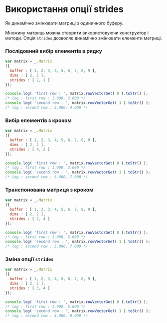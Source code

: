 # Використання опції strides

Як динамічно змінювати матриці з одиничного буферу.

Множину матриць можна створити використовуючи конструктор і методи. Опція `strides` дозволяє динамічно змінювати елементи матриці.

### Послідовний вибір елементів в рядку

```js
var matrix = _.Matrix
({
  buffer : [ 1, 2, 3, 4, 5, 6, 7, 8, 9 ],
  dims : [ 2, 2 ],
  strides : [ 2, 1 ]
});

console.log( 'first row : ', matrix.rowVectorGet( 0 ).toStr() );
/* log : first row : 1.000, 2.000 */
console.log( 'second row : ', matrix.rowVectorGet( 1 ).toStr() );
/* log : second row : 3.000, 4.000 */
```

### Вибір елементів з кроком

```js
var matrix = _.Matrix
({
  buffer : [ 1, 2, 3, 4, 5, 6, 7, 8, 9 ],
  dims : [ 2, 2 ],
  strides : [ 4, 2 ]
});

console.log( 'first row : ', matrix.rowVectorGet( 0 ).toStr() );
/* log : first row : 1.000, 3.000 */
console.log( 'second row : ', matrix.rowVectorGet( 1 ).toStr() );
/* log : second row : 5.000, 7.000 */
```

### Транспонована матриця з кроком

```js
var matrix = _.Matrix
({
  buffer : [ 1, 2, 3, 4, 5, 6, 7, 8, 9 ],
  dims : [ 2, 2 ],
  strides : [ 2, 4 ]
});

console.log( 'first row : ', matrix.rowVectorGet( 0 ).toStr() );
/* log : first row : 1.000, 5.000 */
console.log( 'second row : ', matrix.rowVectorGet( 1 ).toStr() );
/* log : second row : 3.000, 7.000 */
```

### Зміна опції `strides`

```js
var matrix = _.Matrix
({
  buffer : [ 1, 2, 3, 4, 5, 6, 7, 8, 9 ],
  dims : [ 2, 2 ],
  strides : [ 3, 4 ]
});

console.log( 'first row : ', matrix.rowVectorGet( 0 ).toStr() );
/* log : first row : 1.000, 5.000 */
console.log( 'second row : ', matrix.rowVectorGet( 1 ).toStr() );
/* log : second row : 4.000, 8.000 */
```

